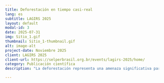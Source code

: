 ```yaml
---
title: Deforestación en tiempo casi-real
lang: es
subtitle: LAGIRS 2025
layout: default
modal-id: 3
date: 2025-07-31
img: Sitio_1.gif
thumbnail: Sitio_1-thumbnail.gif
alt: image-alt
project-date: Noviembre 2025
client: LAGIRS 2025
client-url: https://selperbrasil.org.br/events/lagirs-2025/home/
category: Publicación científica
description: "La deforestación representa una amenaza significativa para los ecosistemas naturales, en particular en la región del Chaco argentino, una de las áreas forestales con mayor cambio del mundo. Este estudio se centra en la detección de eventos repentinos de deforestación, donde la cubierta forestal se elimina rápidamente en pocos meses. El monitoreo de estos cambios en vastas áreas requiere el uso de índices de vegetación satelitales, como el EVI y el NDVI de MODIS. Sin embargo, la identificación precisa de los eventos de deforestación es un desafío debido a la variabilidad estacional, el ruido de los sensores, la falta de datos y las inconsistencias algorítmicas. Estos factores pueden ocultar las verdaderas señales de deforestación o generar falsos positivos. Para abordar estos problemas, un enfoque de detección robusto debe modelar explícitamente la dinámica de las series temporales (capturando tendencias, estacionalidad e incertidumbre) para distinguir de manera confiable los puntos de quiebre de la deforestación genuina de la variación natural y el ruido. En este artículo, se propusieron tres modelos para la detección de puntos de quiebre en series temporales de EVI: un detector simple de anomalías de z-score y dos modelos completamente bayesianos; uno no correlacionado temporalmente y otro completamente correlacionado. Los resultados indican que los esquemas bayesianos mejoran significativamente con respecto al enfoque ingenuo (z-score: AUC=0,921, F1-score=0,870, Bayes: AUC=0,959, F1-score=0,925), por un coste razonable en tiempo de cálculo (x1000)."

---
```

